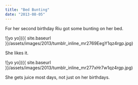 ```yaml
---
title: "Bed Bunting"
date: "2013-08-05"
---
```


For her second birthday Riu got some bunting on her bed.

![yo yo]({{ site.baseurl }}/assets/images/2013/tumblr_inline_mr2769EegY1qz4rgp.jpg)

She likes it.

![yo yo]({{ site.baseurl }}/assets/images/2013/tumblr_inline_mr277xHr7w1qz4rgp.jpg)

She gets juice most days, not just on her birthdays.
